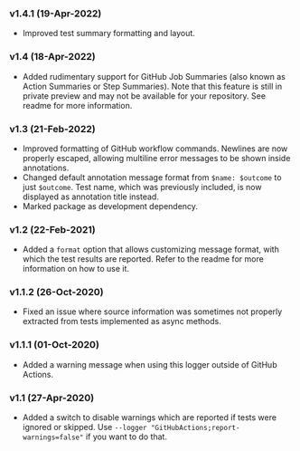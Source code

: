 ### v1.4.1 (19-Apr-2022)

- Improved test summary formatting and layout.

### v1.4 (18-Apr-2022)

- Added rudimentary support for GitHub Job Summaries (also known as Action Summaries or Step Summaries). Note that this feature is still in private preview and may not be available for your repository. See readme for more information.

### v1.3 (21-Feb-2022)

- Improved formatting of GitHub workflow commands. Newlines are now properly escaped, allowing multiline error messages to be shown inside annotations.
- Changed default annotation message format from `$name: $outcome` to just `$outcome`. Test name, which was previously included, is now displayed as annotation title instead.
- Marked package as development dependency.

### v1.2 (22-Feb-2021)

- Added a `format` option that allows customizing message format, with which the test results are reported. Refer to the readme for more information on how to use it.

### v1.1.2 (26-Oct-2020)

- Fixed an issue where source information was sometimes not properly extracted from tests implemented as async methods.

### v1.1.1 (01-Oct-2020)

- Added a warning message when using this logger outside of GitHub Actions.

### v1.1 (27-Apr-2020)

- Added a switch to disable warnings which are reported if tests were ignored or skipped. Use `--logger "GitHubActions;report-warnings=false"` if you want to do that.